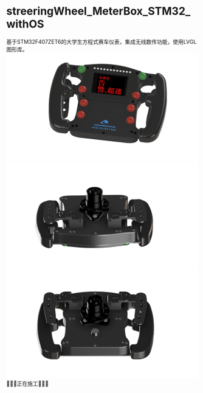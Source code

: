 # streeringWheel_MeterBox_STM32_withOS
基于STM32F407ZET6的大学生方程式赛车仪表，集成无线数传功能，使用LVGL图形库。
![](README_md_files/197dbe40-a765-11ed-8d7b-25ac2c99f383.jpeg?v=1&type=image)
![](README_md_files/0d704370-a765-11ed-8d7b-25ac2c99f383.jpeg?v=1&type=image)
![](README_md_files/0fa5c110-a765-11ed-8d7b-25ac2c99f383.jpeg?v=1&type=image)
🚧🚧🚧正在施工🚧🚧🚧
